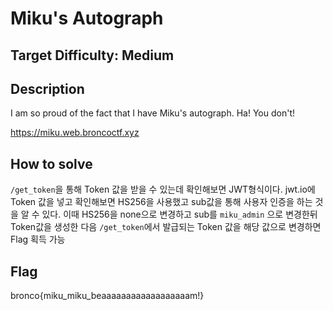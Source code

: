 # Miku's Autograph

## Target Difficulty: Medium

## Description
I am so proud of the fact that I have Miku's autograph. Ha! You don't!

https://miku.web.broncoctf.xyz

## How to solve
`/get_token`을 통해 Token 값을 받을 수 있는데 확인해보면 JWT형식이다. jwt.io에 Token 값을 넣고 확인해보면 HS256을 사용했고 sub값을 통해 사용자 인증을 하는 것을 알 수 있다.
이때 HS256을 none으로 변경하고 sub를 `miku_admin` 으로 변경한뒤 Token값을 생성한 다음 `/get_token`에서 발급되는 Token 값을 해당 값으로 변경하면 Flag 획득 가능

## Flag
bronco{miku_miku_beaaaaaaaaaaaaaaaaaam!}